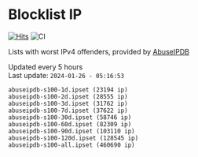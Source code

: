# Blocklist IP

[![Hits](https://hits.seeyoufarm.com/api/count/incr/badge.svg?url=https%3A%2F%2Fgithub.com%2Fborestad%2Fblocklist-ip%2F&count_bg=%2379C83D&title_bg=%23555555&icon=&icon_color=%23E7E7E7&title=hits&edge_flat=false)](https://hits.seeyoufarm.com)  ![CI](https://img.shields.io/github/workflow/status/borestad/blocklist-ip/CI?style=flat-square)

Lists with worst IPv4 offenders, provided by [AbuseIPDB](https://www.abuseipdb.com/)

<!-- FOOTER-PLACEHOLDER -->
Updated every 5 hours<br>
Last update: `2024-01-26 - 05:16:53`
```
abuseipdb-s100-1d.ipset (23194 ip)
abuseipdb-s100-2d.ipset (28555 ip)
abuseipdb-s100-3d.ipset (31762 ip)
abuseipdb-s100-7d.ipset (37622 ip)
abuseipdb-s100-30d.ipset (58746 ip)
abuseipdb-s100-60d.ipset (82309 ip)
abuseipdb-s100-90d.ipset (103110 ip)
abuseipdb-s100-120d.ipset (128545 ip)
abuseipdb-s100-all.ipset (460690 ip)
```
